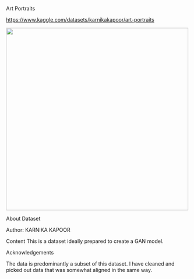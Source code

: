 Art Portraits

https://www.kaggle.com/datasets/karnikakapoor/art-portraits

<img src="https://www.kaggleusercontent.com/kf/112637555/eyJhbGciOiJkaXIiLCJlbmMiOiJBMTI4Q0JDLUhTMjU2In0..as3Z6KlwodkwN6CWZb2Rag.sGOo2ND53EhzWmSI956Ka9u1_VkM9QiXSWxsNc8XjWi8yIKiMyQoIjPBhJkz0L2jKagrUyDY6wbuZYAmyCeKjxp63HXiVZZewfbsdi09VU86hits_ika_xZYcrccxg2mJPdhDEQRIYi6tYHoTL5aaomfjhpTYtdKaVYa3kEjT_aIzhKVA8b5gEtrcB26YRVDXod2RlkOfyhy3QhvzXALMWrnc3vP7qrt1-7sRP8EAgQIGxWcX7ra08aI2I1zt-8SNjwO8drR9iohm6foW3VUb_svoJ-8ZuE9GL_QniU6fV1cMCYnXky_GTUKIjbiHJK-vwI_cGL_bKHzFp3nC--hZXP5BwNZGYqF4rFHfxtEeUe2tyxFCv-T-v5EPD27rnYlSgb4HaU396KdQgY8V0RUpDlLpPAJiWlM-U-KFUtwqnXKzw-17-37BcZxL8eZ-rsqX1M3sPeRZWBN-DmvZISF68CMIDXKfUdy8XvPA9XsiXSdi-fv8Gmf-X3Yc_XCp-vVt1bnF74Hg1WBz7u-WE78pgZOpANJZWLRAlT5XOPAUVwTX1KWZXeKnsLCcYg_1wyH8DP28gaGO8TYpY-u5cOQYVeUlwHC800W-UBJf-LF8zbyfV1ytZHM-rX3HJJvN5BLu0ZTCTkkaK3fBCBLZSXbM9-A6NyqMq5oW1i-_7IQXZA.IAWUgY-rXhdLPaFwVvQsNA/__results___files/__results___25_2.png" width="500" height ="500">


About Dataset

Author: KARNIKA KAPOOR 

Content
This is a dataset ideally prepared to create a GAN model.

Acknowledgements

The data is predominantly a subset of this dataset. I have cleaned and picked out data that was somewhat aligned in the same way.

